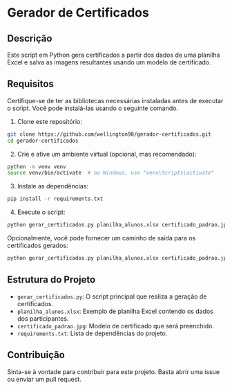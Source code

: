 
# Gerador de Certificados

## Descrição
Este script em Python gera certificados a partir dos dados de uma planilha Excel e salva as imagens resultantes usando um modelo de certificado.

## Requisitos
Certifique-se de ter as bibliotecas necessárias instaladas antes de executar o script. Você pode instalá-las usando o seguinte comando.

1. Clone este repositório:

```bash
git clone https://github.com/wellington90/gerador-certificados.git
cd gerador-certificados
```

2. Crie e ative um ambiente virtual (opcional, mas recomendado):

```bash
python -m venv venv
source venv/bin/activate  # no Windows, use "venv\Scripts\activate"
```

3. Instale as dependências:

```bash
pip install -r requirements.txt
```

4. Execute o script:

```bash
python gerar_certificados.py planilha_alunos.xlsx certificado_padrao.jpg
```

Opcionalmente, você pode fornecer um caminho de saída para os certificados gerados:

```bash
python gerar_certificados.py planilha_alunos.xlsx certificado_padrao.jpg --output ./certificados
```

## Estrutura do Projeto
- `gerar_certificados.py`: O script principal que realiza a geração de certificados.
- `planilha_alunos.xlsx`: Exemplo de planilha Excel contendo os dados dos participantes.
- `certificado_padrao.jpg`: Modelo de certificado que será preenchido.
- `requirements.txt`: Lista de dependências do projeto.

## Contribuição
Sinta-se à vontade para contribuir para este projeto. Basta abrir uma issue ou enviar um pull request.

